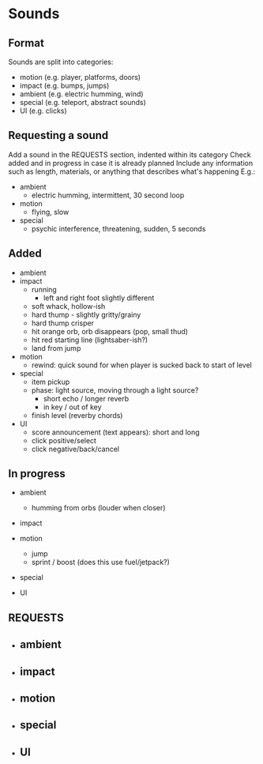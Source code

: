 # Sounds

## Format
Sounds are split into categories:
- motion (e.g. player, platforms, doors)
- impact (e.g. bumps, jumps)
- ambient (e.g. electric humming, wind)
- special (e.g. teleport, abstract sounds)
- UI (e.g. clicks)

## Requesting a sound
Add a sound in the REQUESTS section, indented within its category
Check added and in progress in case it is already planned
Include any information such as length, materials, or anything that describes what's happening
E.g.:
- ambient
    - electric humming, intermittent, 30 second loop
- motion
    - flying, slow
- special
    - psychic interference, threatening, sudden, 5 seconds

## Added
- ambient
- impact
    - running
        - left and right foot slightly different
    - soft whack, hollow-ish
    - hard thump - slightly gritty/grainy
    - hard thump crisper
    - hit orange orb, orb disappears (pop, small thud)
    - hit red starting line (lightsaber-ish?)
    - land from jump
- motion
    - rewind: quick sound for when player is sucked back to start of level
- special
    - item pickup
    - phase: light source, moving through a light source?
        - short echo / longer reverb
        - in key / out of key
    - finish level (reverby chords)
- UI
    - score announcement (text appears): short and long
    - click positive/select
    - click negative/back/cancel

## In progress
- ambient
    - humming from orbs (louder when closer)
- impact

- motion
    - jump
    - sprint / boost (does this use fuel/jetpack?)
- special
- UI

## REQUESTS
- ambient
    -
- impact
    -
- motion
    -
- special
    -
- UI
    -

